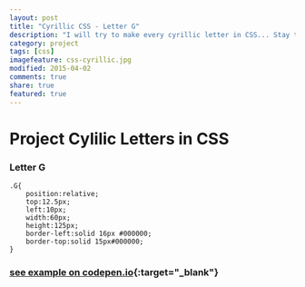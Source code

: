```yaml
---
layout: post
title: "Cyrillic CSS - Letter G"
description: "I will try to make every cyrillic letter in CSS... Stay tuned..."
category: project
tags: [css] 
imagefeature: css-cyrillic.jpg
modified: 2015-04-02
comments: true
share: true
featured: true
---
```


# Project Cylilic Letters in CSS

### Letter G

    .G{
        position:relative;
        top:12.5px;
        left:10px;
        width:60px;
        height:125px;
        border-left:solid 16px #000000;
        border-top:solid 15px#000000;
    }
    
### [see example on codepen.io](http://codepen.io/MilosRujevic/pen/RNOBBQ){:target="_blank"}